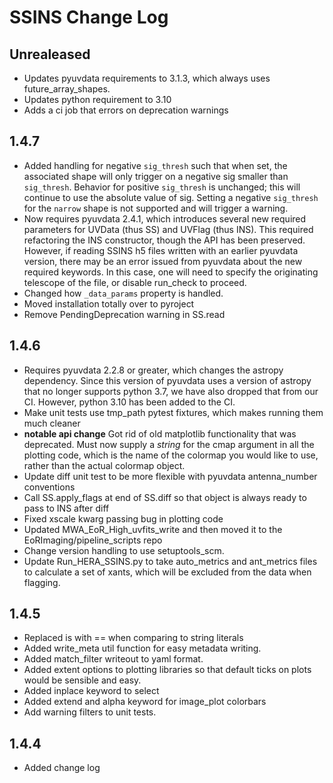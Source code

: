 # SSINS Change Log

## Unrealeased
- Updates pyuvdata requirements to 3.1.3, which always uses future_array_shapes.
- Updates python requirement to 3.10
- Adds a ci job that errors on deprecation warnings

## 1.4.7
- Added handling for negative `sig_thresh` such that when set, the associated shape will only trigger
on a negative sig smaller than `sig_thresh`. Behavior for positive `sig_thresh` is unchanged;
this will continue to use the absolute value of sig. Setting a negative `sig_thresh` for the
`narrow` shape is not supported and will trigger a warning.
- Now requires pyuvdata 2.4.1, which introduces several new required parameters for 
UVData (thus SS) and UVFlag (thus INS). This required refactoring the INS constructor,
though the API has been preserved. However, if reading SSINS h5 files written with an earlier 
pyuvdata version, there may be an error issued from pyuvdata about the new required keywords.
In this case, one will need to specify the originating telescope of the file, or disable run_check to proceed.
- Changed how `_data_params` property is handled.
- Moved installation totally over to pyroject
- Remove PendingDeprecation warning in SS.read



## 1.4.6
- Requires pyuvdata 2.2.8 or greater, which changes the astropy dependency. Since
this version of pyuvdata uses a version of astropy that no longer supports python 3.7,
we have also dropped that from our CI. However, python 3.10 has been added to the CI.
- Make unit tests use tmp_path pytest fixtures, which makes running them much cleaner
- **notable api change** Got rid of old matplotlib functionality that was deprecated.
Must now supply a _string_ for the cmap argument in all the plotting code,
which is the name of the colormap you would like to use, rather than the actual colormap object.
- Update diff unit test to be more flexible with pyuvdata antenna_number conventions
- Call SS.apply_flags at end of SS.diff so that object is always ready to pass
to INS after diff
- Fixed xscale kwarg passing bug in plotting code
- Updated MWA_EoR_High_uvfits_write and then moved it to the EoRImaging/pipeline_scripts repo
- Change version handling to use setuptools_scm.
- Update Run_HERA_SSINS.py to take auto_metrics and ant_metrics files to calculate
a set of xants, which will be excluded from the data when flagging.


## 1.4.5
- Replaced is with == when comparing to string literals
- Added write_meta util function for easy metadata writing.
- Added match_filter writeout to yaml format.
- Added extent options to plotting libraries so that default ticks on plots would
  be sensible and easy.
- Added inplace keyword to select
- Added extend and alpha keyword for image_plot colorbars
- Add warning filters to unit tests.

## 1.4.4

- Added change log
